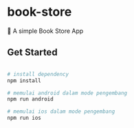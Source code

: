 # book-store
📒 A simple Book Store App

## Get Started
```bash

# install dependency
npm install

# memulai android dalam mode pengembang
npm run android

# memulai ios dalam mode pengembang
npm run ios

```
